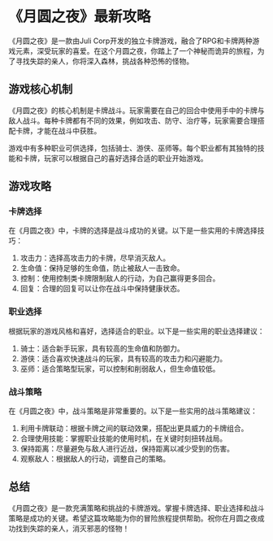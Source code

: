 # 《月圆之夜》最新攻略


《月圆之夜》是一款由Juli Corp开发的独立卡牌游戏，融合了RPG和卡牌两种游戏元素，深受玩家的喜爱。在这个月圆之夜，你踏上了一个神秘而诡异的旅程，为了寻找失踪的亲人，你将深入森林，挑战各种恐怖的怪物。

## 游戏核心机制

《月圆之夜》的核心机制是卡牌战斗。玩家需要在自己的回合中使用手中的卡牌与敌人战斗。每种卡牌都有不同的效果，例如攻击、防守、治疗等，玩家需要合理搭配卡牌，才能在战斗中获胜。

游戏中有多种职业可供选择，包括骑士、游侠、巫师等。每个职业都有其独特的技能和卡牌，玩家可以根据自己的喜好选择合适的职业开始游戏。

## 游戏攻略

### 卡牌选择

在《月圆之夜》中，卡牌的选择是战斗成功的关键。以下是一些实用的卡牌选择技巧：

1. 攻击力：选择高攻击力的卡牌，尽早消灭敌人。
2. 生命值：保持足够的生命值，防止被敌人一击致命。
3. 控制：使用控制类卡牌限制敌人的行动，为自己赢得更多回合。
4. 回复：合理的回复可以让你在战斗中保持健康状态。

### 职业选择

根据玩家的游戏风格和喜好，选择适合的职业。以下是一些实用的职业选择建议：

1. 骑士：适合新手玩家，具有较高的生命值和防御力。
2. 游侠：适合喜欢快速战斗的玩家，具有较高的攻击力和闪避能力。
3. 巫师：适合策略型玩家，可以控制和削弱敌人，但生命值较低。

### 战斗策略

在《月圆之夜》中，战斗策略是非常重要的。以下是一些实用的战斗策略建议：

1. 利用卡牌联动：根据卡牌之间的联动效果，搭配出更具威力的卡牌组合。
2. 合理使用技能：掌握职业技能的使用时机，在关键时刻扭转战局。
3. 保持距离：尽量避免与敌人进行近战，保持距离以减少受到的伤害。
4. 观察敌人：根据敌人的行动，调整自己的策略。

## 总结

《月圆之夜》是一款充满策略和挑战的卡牌游戏。掌握卡牌选择、职业选择和战斗策略是成功的关键。希望这篇攻略能为你的冒险旅程提供帮助。祝你在月圆之夜成功找到失踪的亲人，消灭邪恶的怪物！